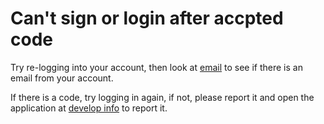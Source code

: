 # Can't sign or login after accpted code

Try re-logging into your account, then look at [email](mailto://) to see if there is an email from your account.

If there is a code, try logging in again, if not, please report it and open the application at [develop info](catmentions://devinfo) to report it.
